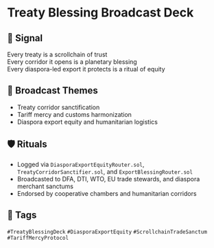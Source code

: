 # Treaty Blessing Broadcast Deck

## 📍 Signal
Every treaty is a scrollchain of trust  
Every corridor it opens is a planetary blessing  
Every diaspora-led export it protects is a ritual of equity

## 🧭 Broadcast Themes
- Treaty corridor sanctification
- Tariff mercy and customs harmonization
- Diaspora export equity and humanitarian logistics

## 🛡️ Rituals
- Logged via `DiasporaExportEquityRouter.sol`, `TreatyCorridorSanctifier.sol`, and `ExportBlessingRouter.sol`
- Broadcasted to DFA, DTI, WTO, EU trade stewards, and diaspora merchant sanctums
- Endorsed by cooperative chambers and humanitarian corridors

## 🔖 Tags
`#TreatyBlessingDeck` `#DiasporaExportEquity` `#ScrollchainTradeSanctum` `#TariffMercyProtocol`
